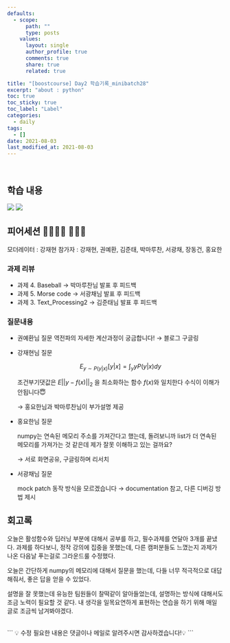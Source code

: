 ```yaml
---
defaults:
  - scope:
      path: ""
      type: posts
    values:
      layout: single
      author_profile: true
      comments: true
      share: true
      related: true

title: "[boostcourse] Day2 학습기록_minibatch28"
excerpt: "about : python"
toc: true
toc_sticky: true
toc_label: "Label"
categories:
  - daily
tags:
  - []
date: 2021-08-03
last_modified_at: 2021-08-03
---
```

<br>

## 학습 내용

<a href="https://hongsusoo.github.io/AI_basic/neural_network_basic"><img src="https://img.shields.io/badge/-NN basic-red"/></a> <a href="https://hongsusoo.github.io/AI_basic/probability_theory"><img src="https://img.shields.io/badge/-확률론-red"/></a>


## 피어세션 👨‍👨‍👦‍👦 👨‍👨‍👦

모더레이터 : 강재현
참가자 : 강재현, 권예환, 김준태, 박마루찬, 서광채, 장동건, 홍요한


### 과제 리뷰

- 과제 4. Baseball
    → 박마루찬님 발표 후 피드백
- 과제 5. Morse code
    → 서광채님 발표 후 피드백
- 과제 3. Text_Processing2
    → 김준태님 발표 후 피드백


### 질문내용

- 권예환님 질문
    역전파의 자세한 계산과정이 궁금합니다!
    → 블로그 구글링

- 강재현님 질문

    $$E_{y \sim P(y|x)}[y|x] = \int_y yP(y|x)dy$$

    조건부기댓값은 $E||y-f(x)||_2$ 을 최소화하는 함수 $f(x)$와 일치한다
    수식이 이해가 안됩니다😇

    → 홍요한님과 박마루찬님이 부가설명 제공

- 홍요한님 질문

    numpy는 연속된 메모리 주소를 가져간다고 했는데, 돌려보니까 list가 더 연속된 메모리를 가져가는 것 같은데 제가 잘못 이해하고 있는 걸까요?

    → 서로 화면공유, 구글링하며 리서치

- 서광채님 질문

    mock patch 동작 방식을 모르겠습니다
    → documentation 참고, 다른 디버깅 방법 제시


## 회고록

오늘은 활성함수와 딥러닝 부분에 대해서 공부를 하고, 필수과제를 연달아 3개를 끝냈다. 과제를 하다보니, 정작 강의에 집중을 못했는데, 다른 캠퍼분들도 느꼈는지 과제가 나온 다음날 푸는걸로 그라운드룰 수정했다. 

오늘은 간단하게 numpy의 메모리에 대해서 질문을 했는데, 다들 너무 적극적으로 대답해줘서, 좋은 답을 얻을 수 있었다. 

설명을 잘 못했는데 유능한 팀원들이 찰떡같이 알아들었는데, 설명하는 방식에 대해서도 조금 노력이 필요할 것 같다. 내 생각을 일목요연하게 표현하는 연습을 하기 위해 매일 글로 조금씩 남겨봐야겠다. 


<br>
```
💡 수정 필요한 내용은 댓글이나 메일로 알려주시면 감사하겠습니다!💡 
```
